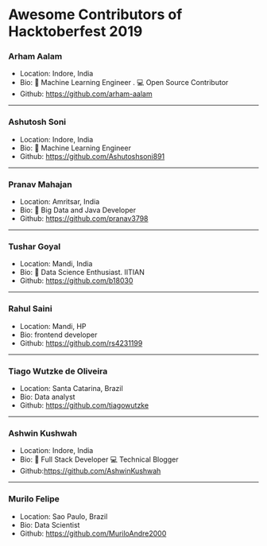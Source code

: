 # Awesome Contributors of Hacktoberfest 2019

### Arham Aalam
- Location: Indore, India
- Bio: 📱 Machine Learning Engineer . 💻 Open Source Contributor
- Github: https://github.com/arham-aalam

-----------

### Ashutosh Soni
- Location: Indore, India
- Bio: 📱 Machine Learning Engineer
- Github: https://github.com/Ashutoshsoni891

-----------

### Pranav Mahajan
- Location: Amritsar, India
- Bio: 📱 Big Data and Java Developer
- Github: https://github.com/pranav3798

-----------------------------------------
### Tushar Goyal
- Location: Mandi, India
- Bio: 📱 Data Science Enthusiast. IITIAN
- Github: https://github.com/b18030

-----------------------------------------

### Rahul Saini
- Location: Mandi, HP
- Bio: frontend developer
- Github: https://github.com/rs4231199

-------------------------------------------

### Tiago Wutzke de Oliveira
- Location: Santa Catarina, Brazil
- Bio: Data analyst
- Github: https://github.com/tiagowutzke

-------------------------------------------


### Ashwin Kushwah
- Location: Indore, India
- Bio: 📱 Full Stack Developer 💻 Technical Blogger
- Github:https://github.com/AshwinKushwah

-------------------------------------------
### Murilo Felipe
- Location: Sao Paulo, Brazil
- Bio: Data Scientist
- Github: https://github.com/MuriloAndre2000

